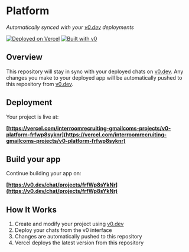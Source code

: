 # Platform

*Automatically synced with your [v0.dev](https://v0.dev) deployments*

[![Deployed on Vercel](https://img.shields.io/badge/Deployed%20on-Vercel-black?style=for-the-badge&logo=vercel)](https://vercel.com/interroomrecruiting-gmailcoms-projects/v0-platform-frfwp8syknr)
[![Built with v0](https://img.shields.io/badge/Built%20with-v0.dev-black?style=for-the-badge)](https://v0.dev/chat/projects/frfWp8sYkNr)

## Overview

This repository will stay in sync with your deployed chats on [v0.dev](https://v0.dev).
Any changes you make to your deployed app will be automatically pushed to this repository from [v0.dev](https://v0.dev).

## Deployment

Your project is live at:

**[https://vercel.com/interroomrecruiting-gmailcoms-projects/v0-platform-frfwp8syknr](https://vercel.com/interroomrecruiting-gmailcoms-projects/v0-platform-frfwp8syknr)**

## Build your app

Continue building your app on:

**[https://v0.dev/chat/projects/frfWp8sYkNr](https://v0.dev/chat/projects/frfWp8sYkNr)**

## How It Works

1. Create and modify your project using [v0.dev](https://v0.dev)
2. Deploy your chats from the v0 interface
3. Changes are automatically pushed to this repository
4. Vercel deploys the latest version from this repository